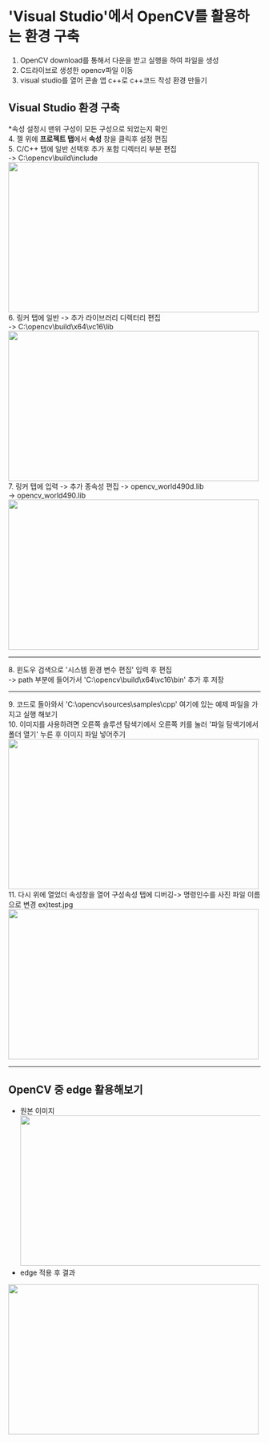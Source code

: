 # 'Visual Studio'에서 OpenCV를 활용하는 환경 구축

1. OpenCV download를 통해서 다운을 받고 실행을 하여 파일을 생성<br>
2. C드라이브로 생성한 opencv파일 이동<br>
3. visual studio를 열어 콘솔 앱 c++로 c++코드 작성 환경 만들기<br>

## Visual Studio 환경 구축
*속성 설정시 맨위 구성이 모든 구성으로 되었는지 확인<br>
4. 젤 위에 <b>프로젝트 탭</b>에서 <b>속성</b> 창을 클릭후 설정 편집<br>
5. C/C++ 탭에 일반 선택후 추가 포함 디렉터리 부분 편집<br>
-> C:\opencv\build\include<br>
<img src="https://github.com/cheol333/use_openCV/blob/main/set_img/set1.png?raw=true" width="500px" height="300px"><br>
6. 링커 탭에 일반 -> 추가 라이브러리 디렉터리 편집<br>
-> C:\opencv\build\x64\vc16\lib<br>
<img src="https://github.com/cheol333/use_openCV/blob/main/set_img/set2.png?raw=true" width="500px" height="300px"><br>
7. 링커 탭에 입력 -> 추가 종속성 편집
-> opencv_world490d.lib<br>
-> opencv_world490.lib<br>
<img src="https://github.com/cheol333/use_openCV/blob/main/set_img/set3.png?raw=true" width="500px" height="300px"><br>
<hr>
8. 윈도우 검색으로 '시스템 환경 변수 편집' 입력 후 편집<br>
-> path 부분에 들어가서 'C:\opencv\build\x64\vc16\bin' 추가 후 저장<br>
<hr>
9. 코드로 돌아와서 'C:\opencv\sources\samples\cpp' 여기에 있는 예제 파일을 가지고 실행 해보기<br>
10. 이미지를 사용하려면 오른쪽 솔루션 탐색기에서 오른쪽 키를 눌러 '파일 탐색기에서 폴더 열기' 누른 후 이미지 파일 넣어주기<br>
<img src="https://github.com/cheol333/use_openCV/blob/main/set_img/set5.png?raw=true" width="500px" height="300px"><br>
11. 다시 위에 열었더 속성창을 열어 구성속성 탭에 디버깅-> 명령인수를 사진 파일 이름으로 변경 ex)test.jpg<br>
<img src="https://github.com/cheol333/use_openCV/blob/main/set_img/set4.png?raw=true" width="500px" height="300px"><br>
<hr>

## OpenCV 중 edge 활용해보기
- 원본 이미지
<img src="https://github.com/cheol333/use_openCV/blob/main/test.jpg?raw=true" width="500px" height="300px"><br>
- edge 적용 후 결과
<img src="https://github.com/cheol333/use_openCV/blob/main/edge_result.png?raw=true" width="500px" height="300px">
